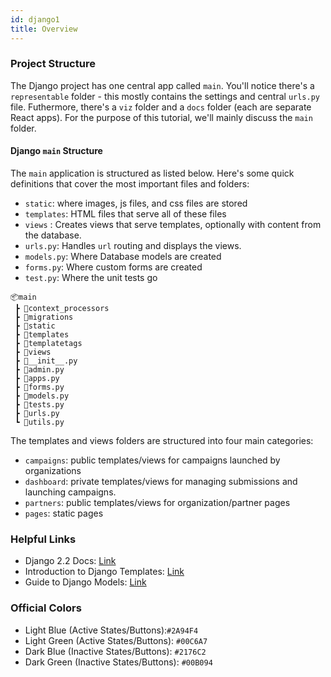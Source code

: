 ```yaml
---
id: django1
title: Overview
---
```


### Project Structure

The Django project has one central app called `main`. You'll notice there's a `representable` folder - this mostly contains the settings and central `urls.py` file. Futhermore, there's a `viz` folder and a `docs` folder (each are separate React apps). For the purpose of this tutorial, we'll mainly discuss the `main` folder.

#### Django `main` Structure

The `main` application is structured as listed below. Here's some quick definitions that cover the most important files and folders:

- `static`: where images, js files, and css files are stored
- `templates`: HTML files that serve all of these files
- `views` : Creates views that serve templates, optionally with content from the database.
- `urls.py`: Handles `url` routing and displays the views.
- `models.py`: Where Database models are created
- `forms.py`: Where custom forms are created
- `test.py`: Where the unit tests go

```
📦main
 ┣ 📂context_processors
 ┣ 📂migrations
 ┣ 📂static
 ┣ 📂templates
 ┣ 📂templatetags
 ┣ 📂views
 ┣ 📜__init__.py
 ┣ 📜admin.py
 ┣ 📜apps.py
 ┣ 📜forms.py
 ┣ 📜models.py
 ┣ 📜tests.py
 ┣ 📜urls.py
 ┗ 📜utils.py
```

The templates and views folders are structured into four main categories:

- `campaigns`: public templates/views for campaigns launched by organizations
- `dashboard`: private templates/views for managing submissions and launching campaigns.
- `partners`: public templates/views for organization/partner pages
- `pages`: static pages

### Helpful Links

- Django 2.2 Docs: [Link](https://docs.djangoproject.com/en/2.2/)
- Introduction to Django Templates: [Link](https://djangobook.com/mdj2-django-templates/)
- Guide to Django Models: [Link](https://simpleisbetterthancomplex.com/tips/2018/02/10/django-tip-22-designing-better-models.html)

### Official Colors

- Light Blue (Active States/Buttons):`#2A94F4`
- Light Green (Active States/Buttons): `#00C6A7`
- Dark Blue (Inactive States/Buttons): `#2176C2`
- Dark Green (Inactive States/Buttons): `#00B094`
